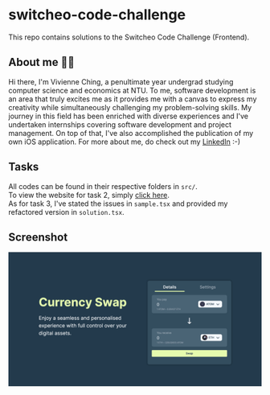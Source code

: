 # switcheo-code-challenge

This repo contains solutions to the Switcheo Code Challenge (Frontend).

## About me 👋🏼

Hi there, I'm Vivienne Ching, a penultimate year undergrad studying computer science and economics at NTU. To me, software development is an area that truly excites me as it provides me with a canvas to express my creativity while simultaneously challenging my problem-solving skills. My journey in this field has been enriched with diverse experiences and I've undertaken internships covering software development and project management. On top of that, I've also accomplished the publication of my own iOS application. For more about me, do check out my [LinkedIn](https://www.linkedin.com/in/vivienneching/) :-)

## Tasks

All codes can be found in their respective folders in `src/`. <br>
To view the website for task 2, simply [click here](https://buymetehbing.github.io/switcheo-code-challenge/). <br>
As for task 3, I've stated the issues in `sample.tsx` and provided my refactored version in `solution.tsx`.

## Screenshot

![Website Screenshot](src/problem2/img/screenshot.jpg)
